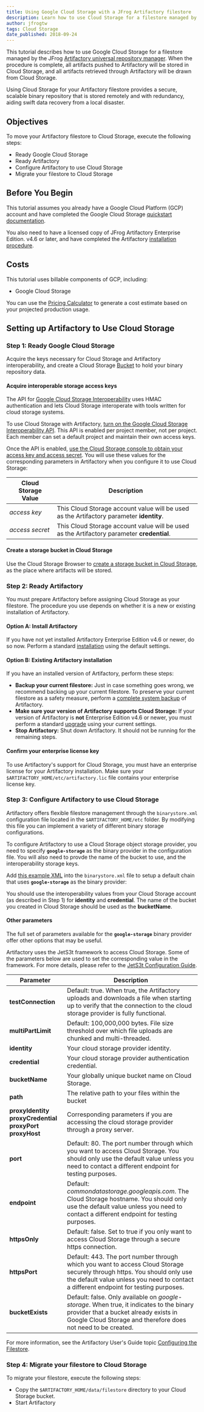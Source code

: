 ```yaml
---
title: Using Google Cloud Storage with a JFrog Artifactory filestore
description: Learn how to use Cloud Storage for a filestore managed by a JFrog Artifactory universal repository manager.
author: jfrogtw
tags: Cloud Storage
date_published: 2018-09-24
---
```


This tutorial describes how to use Google Cloud Storage for a filestore managed
by the JFrog [Artifactory universal repository manager](https://jfrog.com/artifactory/).
When the procedure is complete, all artifacts pushed to Artifactory will be
stored in Cloud Storage, and all artifacts retrieved through Artifactory will be
drawn from Cloud Storage.

Using Cloud Storage for your Artifactory filestore provides a secure, scalable
binary repository that is stored remotely and with redundancy, aiding swift data
recovery from a local disaster.

## Objectives

To move your Artifactory filestore to Cloud Storage, execute the following
steps:

* Ready Google Cloud Storage
* Ready Artifactory
* Configure Artifactory to use Cloud Storage
* Migrate your filestore to Cloud Storage

## Before You Begin

This tutorial assumes you already have a Google Cloud Platform (GCP) account and
have completed the Google Cloud Storage [quickstart documentation](https://cloud.google.com/storage/docs/quickstarts).

You also need to have a licensed copy of JFrog Artifactory Enterprise Edition.
v4.6 or later, and have completed the Artifactory [installation procedure](https://www.jfrog.com/confluence/display/RTF/Installing+Artifactory).

## Costs

This tutorial uses billable components of GCP, including:

- Google Cloud Storage

You can use the [Pricing Calculator](https://cloud.google.com/products/calculator/)
to generate a cost estimate based on your projected production usage.

## Setting up Artifactory to Use Cloud Storage

### Step 1: Ready Google Cloud Storage

Acquire the keys necessary for Cloud Storage and Artifactory interoperability,
and create a Cloud Storage [Bucket](https://cloud.google.com/storage/docs/key-terms#buckets)
to hold your binary repository data.

#### Acquire interoperable storage access keys

The API for [Google Cloud Storage Interoperability](https://cloud.google.com/storage/docs/interoperability)
uses HMAC authentication and lets Cloud Storage interoperate with tools written
for cloud storage systems.

To use Cloud Storage with Artifactory, [turn on the Google Cloud Storage Interoperability API](https://support.google.com/cloud/answer/6158841).
This API is enabled per project member, not per project. Each member can set a
default project and maintain their own access keys.

Once the API is enabled, [use the Cloud Storage console to obtain your access key and access secret](https://console.cloud.google.com/projectselector/storage/).
You will use these values for the corresponding parameters in Artifactory when
you configure it to use Cloud Storage:


| Cloud Storage Value | Description |
| --- | --- |
| _access key_ | This Cloud Storage account value will be used as the Artifactory parameter __identity__.  |
| _access secret_ | This Cloud Storage account value will be used as the Artifactory parameter __credential__. |

#### Create a storage bucket in Cloud Storage

Use the Cloud Storage Browser to [create a storage bucket in Cloud Storage](https://cloud.google.com/storage/docs/creating-buckets),
as the place where artifacts will be stored.

### Step 2: Ready Artifactory

You must prepare Artifactory before assigning Cloud Storage as your filestore.
The procedure you use depends on whether it is a new or existing installation of
Artifactory.

#### Option A: Install Artifactory

If you have not yet installed Artifactory Enterprise Edition v4.6 or newer, do
so now. Perform a standard [installation](https://www.jfrog.com/confluence/display/RTF/Installing+Artifactory)
using the default settings.

#### Option B: Existing Artifactory installation
If you have an installed version of Artifactory, perform these steps:

* **Backup your current filestore:** Just in case something goes wrong, we
  recommend backing up your current filestore. To preserve your current
  filestore as a safety measure, perform a [complete system  backup](https://www.jfrog.com/confluence/display/RTF5X/Managing+Backups#ManagingBackups-CompleteSystemBackup)
  of Artifactory.
* **Make sure your version of Artifactory supports Cloud Storage:** If your
  version of Artifactory is __not__ Enterprise Edition v4.6 or newer, you must
  perform a standard [upgrade](https://www.jfrog.com/confluence/display/RTF/Upgrading+Artifactory)
  using your current settings.
*  **Stop Artifactory:** Shut down Artifactory. It should not be running for the
remaining steps.

#### Confirm your enterprise license key

To use Artifactory's support for Cloud Storage, you must have an enterprise
license for your Artifactory installation. Make sure your
`$ARTIFACTORY_HOME/etc/artifactory.lic` file contains your enterprise license
key.

### Step 3: Configure Artifactory to use Cloud Storage

Artifactory offers flexible filestore management through the `binarystore.xml`
configuration file located in the `$ARTIFACTORY_HOME/etc` folder. By modifying
this file you can implement a variety of different binary storage
configurations.

To configure Artifactory to use a Cloud Storage object storage provider, you
need to specify **`google-storage`** as the binary provider in the configuration
file. You will also need to provde the name of the bucket to use, and the
interoperability storage keys.

Add [this example XML](https://github.com/GoogleCloudPlatform/community/blob/master/tutorials/artifactory-gcs-setup/binarystore-example.xml)
into the `binarystore.xml` file to setup a default chain that uses
**`google-storage`** as the binary provider:

You should use the interoperability values from your Cloud Storage account
(as described in Step 1) for __identity__ and __credential__.  The name of the
bucket you created in Cloud Storage should be used as the __bucketName__.

#### Other parameters

The full set of parameters available for the **`google-storage`** binary
provider offer other options that may be useful.

Artifactory uses the JetS3t framework to access Cloud Storage. Some of the
parameters below are used to set the corresponding value in the framework. For
more details, please refer to the [JetS3t Configuration Guide](http://www.jets3t.org/toolkit/configuration.html).

| Parameter | Description |
| --- | --- |
| __testConnection__ | Default: true. When true, the Artifactory uploads and downloads a file when starting up to verify that the connection to the cloud storage provider is fully functional. |
| __multiPartLimit__ | Default: 100,000,000 bytes. File size threshold over which file uploads are chunked and multi-threaded. |
| __identity__ | Your cloud storage provider identity. |
| __credential__ | Your cloud storage provider authentication credential. |
| __bucketName__ | Your globally unique bucket name on Cloud Storage. |
| __path__ | The relative path to your files within the bucket |
| __proxyIdentity__ __proxyCredential__ __proxyPort__ __proxyHost__ | Corresponding parameters if you are accessing the cloud storage provider through a proxy server. |
| __port__ | Default: 80. The port number through which you want to access Cloud Storage. You should only use the default value unless you need to contact a different endpoint for testing purposes. |
| __endpoint__ | Default: _commondatastorage.googleapis.com_. The Cloud Storage hostname. You should only use the default value unless you need to contact a different endpoint for testing purposes. |
| __httpsOnly__ | Default: false. Set to true if you only want to access Cloud Storage through a secure https connection. |
| __httpsPort__ | Default: 443. The port number through which you want to access Cloud Storage securely through https. You should only use the default value unless you need to contact a different endpoint for testing purposes. |
| __bucketExists__ | Default: false. Only available on _google-storage_. When true, it indicates to the binary provider that a bucket already exists in Google Cloud Storage and therefore does not need to be created. |

For more information, see the Artifactory User's Guide topic [Configuring the Filestore](https://www.jfrog.com/confluence/display/RTF5X/Configuring+the+Filestore#ConfiguringtheFilestore-GoogleStorage,S3andS3OldBinaryProviders).

### Step 4: Migrate your filestore to Cloud Storage

To migrate your filestore, execute the following steps:

* Copy the `$ARTIFACTORY_HOME/data/filestore` directory to your Cloud Storage
    bucket.
* Start Artifactory
